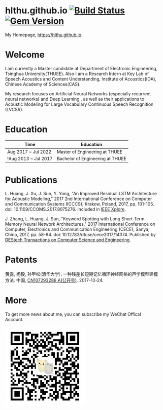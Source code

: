 # hlthu.github.io [![Build Status](https://travis-ci.org/Sylhare/Type-on-Strap.svg?branch=master)](https://travis-ci.org/Sylhare/Type-on-Strap) [![Gem Version](https://badge.fury.io/rb/type-on-strap.svg)](https://badge.fury.io/rb/type-on-strap)


My Homepage, https://hlthu.github.io.

# Welcome

I am currently a Master candidate at Department of Electronic Engineering, Tsinghua University(THUEE). Also I am a Research Intern at Key Lab of Speech Acoustics and Content Understanding, Institute of Acoustics(IOA), Chinese Academy of Sciences(CAS).

My research focuses on Artificial Neural Networks (especially recurrent neural networks) and Deep Learning , as well as their applications to Acoustic Modeling for Large Vocabulary Continuous Speech Recognition (LVCSR).

# Education

|Time|Education|
|----|----|
|Aug 2017 ~ Jul 2022 | Master of Engineering at THUEE|
!Aug 2013 ~ Jul 2017 | Bachelor of Engineering at THUEE|

# Publications

L. Huang, J. Xu, J. Sun, Y. Yang,  "An Improved Residual LSTM Architecture for Acoustic Modeling," 2017 2nd International Conference on Computer and Communication Systems (ICCCS), Krakow, Poland, 2017, pp. 101-105. doi: 10.1109/CCOMS.2017.8075276. Included in [IEEE Xplore](http://ieeexplore.ieee.org/document/8075276/). 

J. Zhang, L. Huang, J. Sun,  "Keyword Spotting with Long Short-Term Memory Neural Network Architectures," 2017 International Conference on Computer, Electronics and Communication Engineering (CECE), Sanya, China, 2017, pp. 58-64. doi: 10.12783/dtcse/cece2017/14374. Published by [DEStech Transactions on Computer Science and Engineering](http://dpi-proceedings.com/index.php/dtcse/article/view/14374). 

# Patents

黄露, 杨毅, 孙甲松(清华大学). 一种残差长短期记忆循环神经网络的声学模型建模方法. 中国, [CN107293288 A(公开号)](https://www.google.com/patents/CN107293288A?cl=zh). 2017-10-24.

# More
To get more news about me, you can subscribe my WeChat Offical Account.

![wechat](assets/img/huanglu_thu.jpg)
